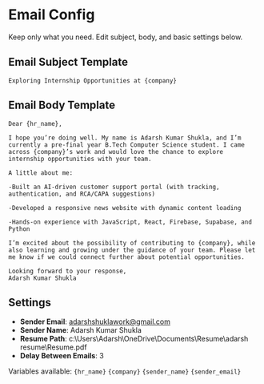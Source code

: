 # Email Config

Keep only what you need. Edit subject, body, and basic settings below.

## Email Subject Template
```
Exploring Internship Opportunities at {company}
```

## Email Body Template
```
Dear {hr_name},

I hope you’re doing well. My name is Adarsh Kumar Shukla, and I’m currently a pre-final year B.Tech Computer Science student. I came across {company}’s work and would love the chance to explore internship opportunities with your team.

A little about me:

-Built an AI-driven customer support portal (with tracking, authentication, and RCA/CAPA suggestions)

-Developed a responsive news website with dynamic content loading

-Hands-on experience with JavaScript, React, Firebase, Supabase, and Python

I’m excited about the possibility of contributing to {company}, while also learning and growing under the guidance of your team. Please let me know if we could connect further about potential opportunities.

Looking forward to your response,
Adarsh Kumar Shukla
```

## Settings
- **Sender Email**: adarshshuklawork@gmail.com
- **Sender Name**: Adarsh Kumar Shukla
- **Resume Path**: c:\Users\Adarsh\OneDrive\Documents\Resume\adarsh resume\Resume.pdf
- **Delay Between Emails**: 3

Variables available: `{hr_name}` `{company}` `{sender_name}` `{sender_email}`